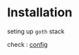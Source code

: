 # Installation

seting up `goth` stack

[*]: go
[*]: tailwind
[*]: htmx

check : [config](./config.json)
